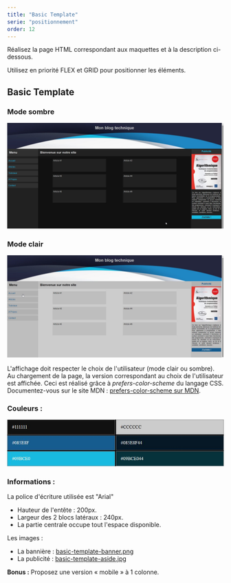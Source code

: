 ```yaml
---
title: "Basic Template"
serie: "positionnement"
order: 12
---
```


Réalisez la page HTML correspondant aux maquettes et à la description ci-dessous.

Utilisez en priorité FLEX et GRID pour positionner les éléments.
 

## Basic Template

### Mode sombre 
![Basic Template](img/02-basic-template.jpg)

### Mode clair 
![Maquette, mode clair](img/02-basic-template-light.jpg)

L'affichage doit respecter le choix de l'utilisateur (mode clair ou sombre).  Au chargement de la page, la version correspondant au choix de l'utilisateur est affichée. Ceci est réalisé grâce à *prefers-color-scheme* du langage CSS. Documentez-vous sur le site MDN :  [prefers-color-scheme sur MDN](https://developer.mozilla.org/en-US/docs/Web/CSS/@media/prefers-color-scheme).

### Couleurs : 
![basic-template-colors](img/02-basic-template-colors.jpg)

### Informations :

La police d'écriture utilisée est "Arial"

- Hauteur de l'entête : 200px.
- Largeur des 2 blocs latéraux : 240px.
- La partie centrale occupe tout l'espace disponible.

Les images : 
- La bannière : [basic-template-banner.png](img/basic-template-banner.png)
- La publicité : [basic-template-aside.jpg](img/basic-template-aside.jpg)


**Bonus :** Proposez une version « mobile » à 1 colonne.
